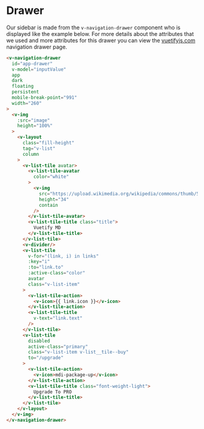 # Drawer

Our sidebar is made from the `v-navigation-drawer` component who is displayed like the example below. For more details about the attributes that we used and more attributes for this drawer you can view the [vuetifyjs.com](https://vuetifyjs.com/en/components/navigation-drawers#introduction) navigation drawer page.

```html
<v-navigation-drawer
  id="app-drawer"
  v-model="inputValue"
  app
  dark
  floating
  persistent
  mobile-break-point="991"
  width="260"
>
  <v-img
    :src="image"
    height="100%"
  >
    <v-layout
      class="fill-height"
      tag="v-list"
      column
    >
      <v-list-tile avatar>
        <v-list-tile-avatar
          color="white"
        >
          <v-img
            src="https://upload.wikimedia.org/wikipedia/commons/thumb/5/53/Vue.js_Logo.svg/400px-Vue.js_Logo.svg.png"
            height="34"
            contain
          />
        </v-list-tile-avatar>
        <v-list-tile-title class="title">
          Vuetify MD
        </v-list-tile-title>
      </v-list-tile>
      <v-divider/>
      <v-list-tile
        v-for="(link, i) in links"
        :key="i"
        :to="link.to"
        :active-class="color"
        avatar
        class="v-list-item"
      >
        <v-list-tile-action>
          <v-icon>{{ link.icon }}</v-icon>
        </v-list-tile-action>
        <v-list-tile-title
          v-text="link.text"
        />
      </v-list-tile>
      <v-list-tile
        disabled
        active-class="primary"
        class="v-list-item v-list__tile--buy"
        to="/upgrade"
      >
        <v-list-tile-action>
          <v-icon>mdi-package-up</v-icon>
        </v-list-tile-action>
        <v-list-tile-title class="font-weight-light">
          Upgrade To PRO
        </v-list-tile-title>
      </v-list-tile>
    </v-layout>
  </v-img>
</v-navigation-drawer>
```
